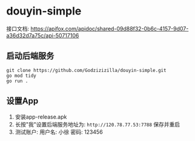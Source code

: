 # douyin-simple

接口文档: https://apifox.com/apidoc/shared-09d88f32-0b6c-4157-9d07-a36d32d7a75c/api-50717106

## 启动后端服务
```shell
git clone https://github.com/Godzizizilla/douyin-simple.git
go mod tidy
go run .
```

## 设置App

1. 安装app-release.apk
2. 长按"我"设置后端服务地址为: `http://120.78.77.53:7788` 保存并重启
3. 测试账户: 用户名: 小徐 密码: 123456